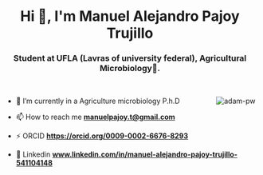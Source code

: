 <h1 align="center">Hi 👋, I'm Manuel Alejandro Pajoy Trujillo</h1>
<h3 align="center">Student at UFLA (Lavras of university federal), Agricultural Microbiology🔬.</h3>

<br>

<p><img align="right" src="https://github.com/Adam-pw/Adam-pw/blob/main/animation_500_kxa883sd.gif" alt="adam-pw" /></p>


- 🌱 I’m currently in a Agriculture microbiology P.h.D

- 📫 How to reach me **manuelpajoy.t@gmail.com**

- ⚡ ORCID **https://orcid.org/0009-0002-6676-8293**

- 📘 Linkedin **www.linkedin.com/in/manuel-alejandro-pajoy-trujillo-541104148**

<br>
